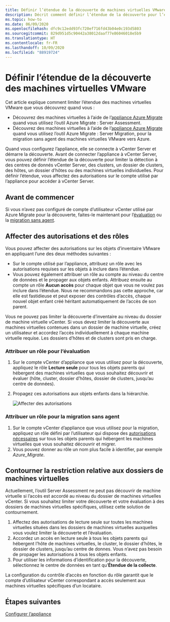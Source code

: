 ```yaml
---
title: Définir l’étendue de la découverte de machines virtuelles VMware avec Azure Migrate
description: Décrit comment définir l’étendue de la découverte pour l’évaluation et la migration de machines virtuelles VMware avec Azure Migrate.
ms.topic: how-to
ms.date: 06/09/2020
ms.openlocfilehash: dfc9c12edd93fc720ef716fd43b04e0c193d5803
ms.sourcegitcommit: 829d951d5c90442a38012daaf77e86046018e5b9
ms.translationtype: HT
ms.contentlocale: fr-FR
ms.lasthandoff: 10/09/2020
ms.locfileid: "88919724"
---
```

# <a name="set-discovery-scope-for-vmware-vms"></a>Définir l’étendue de la découverte des machines virtuelles VMware

Cet article explique comment limiter l’étendue des machines virtuelles VMware que vous découvrez quand vous :

- Découvrez des machines virtuelles à l’aide de l’[appliance Azure Migrate](migrate-appliance-architecture.md) quand vous utilisez l’outil Azure Migrate : Server Assessment.
- Découvrez des machines virtuelles à l’aide de l’[appliance Azure Migrate](migrate-appliance-architecture.md) quand vous utilisez l’outil Azure Migrate : Server Migration, pour la migration sans agent des machines virtuelles VMware vers Azure.

Quand vous configurez l’appliance, elle se connecte à vCenter Server et démarre la découverte. Avant de connecter l’appliance à vCenter Server, vous pouvez définir l’étendue de la découverte pour limiter la détection à des centres de donnés vCenter Server, des clusters, un dossier de clusters, des hôtes, un dossier d’hôtes ou des machines virtuelles individuelles. Pour définir l’étendue, vous affectez des autorisations sur le compte utilisé par l’appliance pour accéder à vCenter Server.

## <a name="before-you-start"></a>Avant de commencer

Si vous n’avez pas configuré de compte d’utilisateur vCenter utilisé par Azure Migrate pour la découverte, faites-le maintenant pour l’[évaluation](tutorial-prepare-vmware.md#set-up-permissions-for-assessment) ou la [migration sans agent](tutorial-prepare-vmware.md#assign-permissions-to-an-account).


## <a name="assign-permissions-and-roles"></a>Affecter des autorisations et des rôles

Vous pouvez affecter des autorisations sur les objets d’inventaire VMware en appliquant l’une des deux méthodes suivantes :

- Sur le compte utilisé par l’appliance, attribuez un rôle avec les autorisations requises sur les objets à inclure dans l’étendue.
- Vous pouvez également attribuer un rôle au compte au niveau du centre de données et le propager aux objets enfants. Attribuez ensuite au compte un rôle **Aucun accès** pour chaque objet que vous ne voulez pas inclure dans l’étendue. Nous ne recommandons pas cette approche, car elle est fastidieuse et peut exposer des contrôles d’accès, chaque nouvel objet enfant créé héritant automatiquement de l’accès de son parent.

Vous ne pouvez pas limiter la découverte d’inventaire au niveau du dossier de machine virtuelle vCenter. Si vous devez limiter la découverte aux machines virtuelles contenues dans un dossier de machine virtuelle, créez un utilisateur et accordez l’accès individuellement à chaque machine virtuelle requise. Les dossiers d’hôtes et de clusters sont pris en charge.


### <a name="assign-a-role-for-assessment"></a>Attribuer un rôle pour l’évaluation

1. Sur le compte vCenter d’appliance que vous utilisez pour la découverte, appliquez le rôle **Lecture seule** pour tous les objets parents qui hébergent des machines virtuelles que vous souhaitez découvrir et évaluer (hôte, cluster, dossier d’hôtes, dossier de clusters, jusqu’au centre de données).
2. Propagez ces autorisations aux objets enfants dans la hiérarchie.

    ![Affecter des autorisations](./media/tutorial-assess-vmware/assign-perms.png)

### <a name="assign-a-role-for-agentless-migration"></a>Attribuer un rôle pour la migration sans agent

1. Sur le compte vCenter d’appliance que vous utilisez pour la migration, appliquez un rôle défini par l’utilisateur qui dispose des [autorisations nécessaires](migrate-support-matrix-vmware-migration.md#vmware-requirements-agentless) sur tous les objets parents qui hébergent les machines virtuelles que vous souhaitez découvrir et migrer.
2. Vous pouvez donner au rôle un nom plus facile à identifier, par exemple <em>Azure_Migrate</em>.

## <a name="work-around-vm-folder-restriction"></a>Contourner la restriction relative aux dossiers de machines virtuelles

Actuellement, l’outil Server Assessment ne peut pas découvrir de machine virtuelle si l’accès est accordé au niveau du dossier de machines virtuelles vCenter. Si vous souhaitez limiter votre découverte et votre évaluation à des dossiers de machines virtuelles spécifiques, utilisez cette solution de contournement.

1. Affectez des autorisations de lecture seule sur toutes les machines virtuelles situées dans les dossiers de machines virtuelles auxquelles vous voulez limiter la découverte et l’évaluation.
2. Accordez un accès en lecture seule à tous les objets parents qui hébergent l’hôte de machines virtuelles, le cluster, le dossier d’hôtes, le dossier de clusters, jusqu’au centre de donnes. Vous n’avez pas besoin de propager les autorisations à tous les objets enfants.
3. Pour utiliser les informations d’identification pour la découverte, sélectionnez le centre de données en tant qu’**Étendue de la collecte**.


La configuration du contrôle d’accès en fonction du rôle garantit que le compte d’utilisateur vCenter correspondant a accès seulement aux machines virtuelles spécifiques d’un locataire.


## <a name="next-steps"></a>Étapes suivantes

[Configurer l’appliance](how-to-set-up-appliance-vmware.md)
